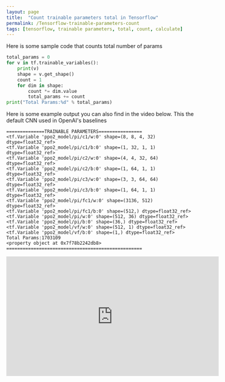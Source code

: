 ```yaml
---
layout: page
title:  "Count trainable parameters total in Tensorflow"
permalink: /Tensorflow-trainable-parameters-count
tags: [tensorflow, trainable parameters, total, count, calculate]
---
```



Here is some sample code that counts total number of params
```python
total_params = 0
for v in tf.trainable_variables():
	print(v)
    shape = v.get_shape()
    count = 1
    for dim in shape:
    	count *= dim.value
    	total_params += count
print("Total Params:%d" % total_params)
```        

Here is some example output you can also find in the video below. This the default CNN used in OpenAI's baselines

```shell
==============TRAINABLE PARAMETERS================
<tf.Variable 'ppo2_model/pi/c1/w:0' shape=(8, 8, 4, 32) dtype=float32_ref>
<tf.Variable 'ppo2_model/pi/c1/b:0' shape=(1, 32, 1, 1) dtype=float32_ref>
<tf.Variable 'ppo2_model/pi/c2/w:0' shape=(4, 4, 32, 64) dtype=float32_ref>
<tf.Variable 'ppo2_model/pi/c2/b:0' shape=(1, 64, 1, 1) dtype=float32_ref>
<tf.Variable 'ppo2_model/pi/c3/w:0' shape=(3, 3, 64, 64) dtype=float32_ref>
<tf.Variable 'ppo2_model/pi/c3/b:0' shape=(1, 64, 1, 1) dtype=float32_ref>
<tf.Variable 'ppo2_model/pi/fc1/w:0' shape=(3136, 512) dtype=float32_ref>
<tf.Variable 'ppo2_model/pi/fc1/b:0' shape=(512,) dtype=float32_ref>
<tf.Variable 'ppo2_model/pi/w:0' shape=(512, 36) dtype=float32_ref>
<tf.Variable 'ppo2_model/pi/b:0' shape=(36,) dtype=float32_ref>
<tf.Variable 'ppo2_model/vf/w:0' shape=(512, 1) dtype=float32_ref>
<tf.Variable 'ppo2_model/vf/b:0' shape=(1,) dtype=float32_ref>
Total Params:1703109
<property object at 0x7f78b2242db8>
==================================================
```

<iframe width="560" height="315" src="https://www.youtube.com/embed/G4bzJ41QsLQ" title="YouTube video player" frameborder="0" allow="accelerometer; autoplay; clipboard-write; encrypted-media; gyroscope; picture-in-picture" allowfullscreen></iframe>